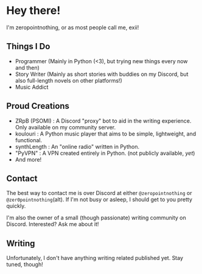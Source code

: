 <!--
<p align="center" position="relative">
  <img src="https://github.com/zeropointnothing/ZeroPointNothing/blob/main/twinklingstars.svg"" width="100%" height="100%" zindex="1">
</p>
hidden for performance. (high cpu for some reason. i blame the divs.)
-->
# Hey there!

I'm zeropointnothing, or as most people call me, exii!

## Things I Do

- Programmer (Mainly in Python (<3), but trying new things every now and then)
- Story Writer (Mainly as short stories with buddies on my Discord, but also full-length novels on other platforms!)
- Music Addict

## Proud Creations

- ZRpB (PSOMI) : A Discord "proxy" bot to aid in the writing experience. Only available on my community server.
- koulouri : A Python music player that aims to be simple, lightweight, and functional.
- synthLength : An "online radio" written in Python.
- "PyVPN" : A VPN created entirely in Python. (not publicly available, *yet*)
- And more!

## Contact

The best way to contact me is over Discord at either `@zeropointnothing` or `@zer0pointnothing`(alt). If I'm not busy or asleep, I should get to you pretty quickly.

I'm also the owner of a small (though passionate) writing community on Discord. Interested? Ask me about it!

## Writing

Unfortunately, I don't have anything writing related published yet. Stay tuned, though!

<!-- 
## Links

I do a *lot* of stuff. If you're interested in any of that, check me out on some of these other platforms!

woah html

- <a href="https://www.wattpad.com/user/zeropointnothing"><img src="https://github.com/zeropointnothing/ZeroPointNothing/blob/main/wplinkicon.png?raw=true" height=10px width=10px> Wattpad (full length novels, not anything weird)</a>
-->


